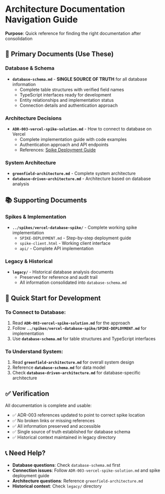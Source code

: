 # Architecture Documentation Navigation Guide

**Purpose**: Quick reference for finding the right documentation after consolidation

## 🎯 **Primary Documents (Use These)**

### Database & Schema
- **`database-schema.md`** - **SINGLE SOURCE OF TRUTH** for all database information
  - Complete table structures with verified field names
  - TypeScript interfaces ready for development
  - Entity relationships and implementation status
  - Connection details and authentication approach

### Architecture Decisions
- **`ADR-003-vercel-spike-solution.md`** - How to connect to database on Vercel
  - Complete implementation guide with code examples
  - Authentication approach and API endpoints
  - References: [Spike Deployment Guide](../spikes/vercel-database-spike/SPIKE-DEPLOYMENT.md)

### System Architecture
- **`greenfield-architecture.md`** - Complete system architecture
- **`database-driven-architecture.md`** - Architecture based on database analysis

## 📚 **Supporting Documents**

### Spikes & Implementation
- **`../spikes/vercel-database-spike/`** - Complete working spike implementation
  - `SPIKE-DEPLOYMENT.md` - Step-by-step deployment guide
  - `spike-client.html` - Working client interface
  - `api/` - Complete API implementation

### Legacy & Historical
- **`legacy/`** - Historical database analysis documents
  - Preserved for reference and audit trail
  - All information consolidated into `database-schema.md`

## 🚀 **Quick Start for Development**

### To Connect to Database:
1. Read **`ADR-003-vercel-spike-solution.md`** for the approach
2. Follow **`../spikes/vercel-database-spike/SPIKE-DEPLOYMENT.md`** for implementation
3. Use **`database-schema.md`** for table structures and TypeScript interfaces

### To Understand System:
1. Read **`greenfield-architecture.md`** for overall system design
2. Reference **`database-schema.md`** for data model
3. Check **`database-driven-architecture.md`** for database-specific architecture

## ✅ **Verification**

All documentation is complete and usable:
- ✅ ADR-003 references updated to point to correct spike location
- ✅ No broken links or missing references
- ✅ All information preserved and accessible
- ✅ Single source of truth established for database schema
- ✅ Historical context maintained in legacy directory

## 📞 **Need Help?**

- **Database questions**: Check `database-schema.md` first
- **Connection issues**: Follow `ADR-003-vercel-spike-solution.md` and spike deployment guide
- **Architecture questions**: Reference `greenfield-architecture.md`
- **Historical context**: Check `legacy/` directory
